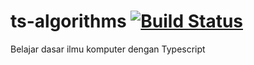 # ts-algorithms [![Build Status](https://travis-ci.org/wayanjimmy/ts-algorithms.svg?branch=master)](https://travis-ci.org/wayanjimmy/ts-algorithms)

Belajar dasar ilmu komputer dengan Typescript
